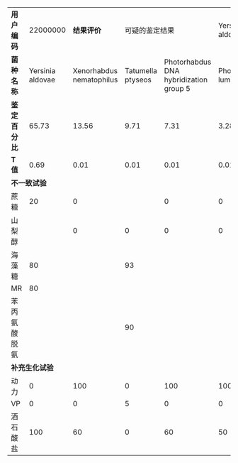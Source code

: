 <table class='layui-table'>
<tr>
<td><b>用户编码</b></td>
<td>22000000</td>
<td><b>结果评价</b></td>
<td colspan='2'>可疑的鉴定结果</td>
<td>Yersinia aldovae</td>
</tr>
<tr>
<td><b>菌种名称</b></td>
<td>Yersinia aldovae</td>
<td>Xenorhabdus nematophilus</td>
<td>Tatumella ptyseos</td>
<td>Photorhabdus DNA hybridization group 5</td>
<td>Photorhabdus luminescens</td>
</tr>
<tr>
<td><b>鉴定百分比</b></td>
<td>65.73</td>
<td>13.56</td>
<td>9.71</td>
<td>7.31</td>
<td>3.28</td>
</tr>
<tr>
<td><b>T值</b></td>
<td>0.69</td>
<td>0.01</td>
<td>0.01</td>
<td>0.01</td>
<td>0.01</td>
</tr>
<tr>
<td colspan='6'><b>不一致试验</b></td>
</tr>
<tr>
<td>蔗糖</td>
<td>20</td>
<td>0</td>
<td></td>
<td>0</td>
<td>0</td>
</tr>
<tr>
<td>山梨醇</td>
<td></td>
<td>0</td>
<td>0</td>
<td>0</td>
<td>0</td>
</tr>
<tr>
<td>海藻糖</td>
<td>80</td>
<td></td>
<td>93</td>
<td></td>
<td></td>
</tr>
<tr>
<td>MR</td>
<td>80</td>
<td></td>
<td></td>
<td></td>
<td></td>
</tr>
<tr>
<td>苯丙氨酸脱氨</td>
<td></td>
<td></td>
<td>90</td>
<td></td>
<td></td>
</tr>
<tr>
<td colspan='6'><b>补充生化试验</b></td>
</tr>
<tr>
<td>动力</td>
<td>0</td>
<td>100</td>
<td>0</td>
<td>100</td>
<td>100</td>
</tr>
<tr>
<td>VP</td>
<td>0</td>
<td>0</td>
<td>5</td>
<td>0</td>
<td>0</td>
</tr>
<tr>
<td>酒石酸盐</td>
<td>100</td>
<td>60</td>
<td>0</td>
<td>60</td>
<td>50</td>
</tr>
</table>
